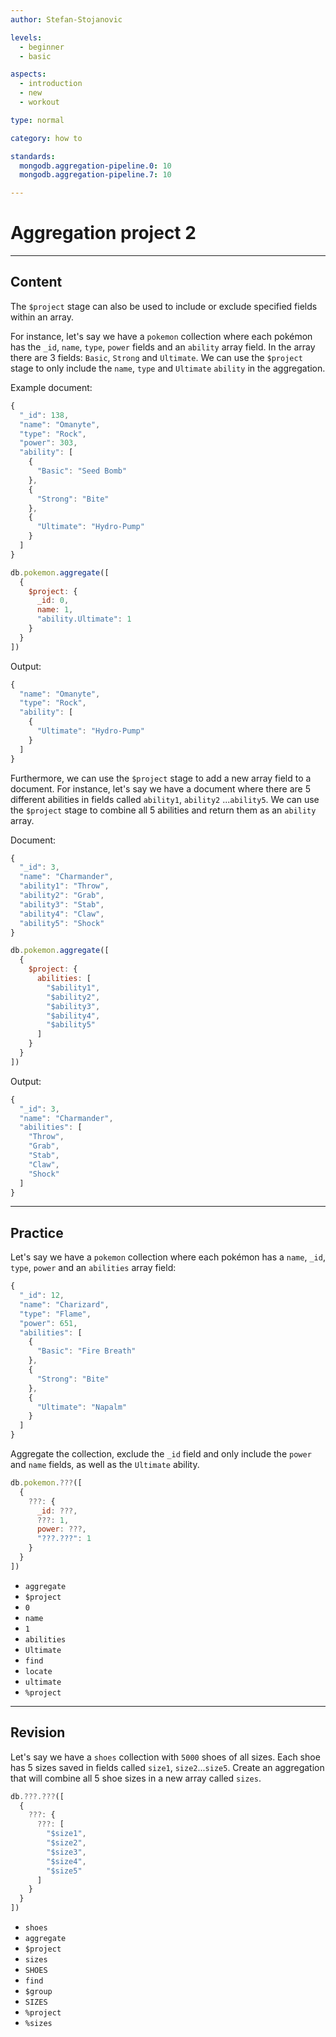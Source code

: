 ```yaml
---
author: Stefan-Stojanovic

levels:
  - beginner
  - basic

aspects:
  - introduction
  - new
  - workout

type: normal

category: how to

standards:
  mongodb.aggregation-pipeline.0: 10
  mongodb.aggregation-pipeline.7: 10

---
```


# Aggregation project 2

---
## Content

The `$project` stage can also be used to include or exclude specified fields within an array.

For instance, let's say we have a `pokemon` collection where each pokémon has the `_id`, `name`, `type`, `power` fields and an `ability` array field. In the array there are 3 fields: `Basic`, `Strong` and `Ultimate`. We can use the `$project` stage to only include the `name`, `type` and `Ultimate` `ability` in the aggregation.

Example document:
```javascript
{
  "_id": 138,
  "name": "Omanyte",
  "type": "Rock",
  "power": 303,
  "ability": [
    {
      "Basic": "Seed Bomb"
    },
    {
      "Strong": "Bite"
    },
    {
      "Ultimate": "Hydro-Pump"
    }
  ]
}
```
```javascript
db.pokemon.aggregate([
  {
    $project: {
      _id: 0,
      name: 1,
      "ability.Ultimate": 1
    }
  }
])
```
Output:
```javascript
{
  "name": "Omanyte",
  "type": "Rock",
  "ability": [
    {
      "Ultimate": "Hydro-Pump"
    }
  ]
}
```

Furthermore, we can use the `$project` stage to add a new array field to a document. For instance, let's say we have a document where there are 5 different abilities in fields called `ability1`, `ability2` ...`ability5`. We can use the `$project` stage to combine all 5 abilities and return them as an `ability` array.

Document:
```javascript
{
  "_id": 3,
  "name": "Charmander",
  "ability1": "Throw",
  "ability2": "Grab",
  "ability3": "Stab",
  "ability4": "Claw",
  "ability5": "Shock"
}
```
```javascript
db.pokemon.aggregate([
  {
    $project: {
      abilities: [
        "$ability1",
        "$ability2",
        "$ability3",
        "$ability4",
        "$ability5"
      ]
    }
  }
])
```
Output:
```javascript
{
  "_id": 3,
  "name": "Charmander",
  "abilities": [
    "Throw",
    "Grab",
    "Stab",
    "Claw",
    "Shock"
  ]
}
```
---
## Practice

Let's say we have a `pokemon` collection where each pokémon has a `name`, `_id`, `type`, `power` and an `abilities` array field:

```javascript
{
  "_id": 12,
  "name": "Charizard",
  "type": "Flame",
  "power": 651,
  "abilities": [
    {
      "Basic": "Fire Breath"
    },
    {
      "Strong": "Bite"
    },
    {
      "Ultimate": "Napalm"
    }
  ]
}
```

Aggregate the collection, exclude the `_id` field and only include the `power` and `name` fields, as well as the `Ultimate` ability.

```js
db.pokemon.???([
  {
    ???: {
      _id: ???,
      ???: 1,
      power: ???,
      "???.???": 1
    }
  }
])
```

* `aggregate`
* `$project`
* `0`
* `name`
* `1`
* `abilities`
* `Ultimate`
* `find`
* `locate`
* `ultimate`
* `%project`

---
## Revision

Let's say we have a `shoes` collection with `5000` shoes of all sizes. Each shoe has 5 sizes saved in fields called `size1`, `size2`...`size5`. Create an aggregation that will combine all 5 shoe sizes in a new array called `sizes`.

```javascript
db.???.???([
  {
    ???: {
      ???: [
        "$size1",
        "$size2",
        "$size3",
        "$size4",
        "$size5"
      ]
    }
  }
])
```

* `shoes`
* `aggregate`
* `$project`
* `sizes`
* `SHOES`
* `find`
* `$group`
* `SIZES`
* `%project`
* `%sizes`
